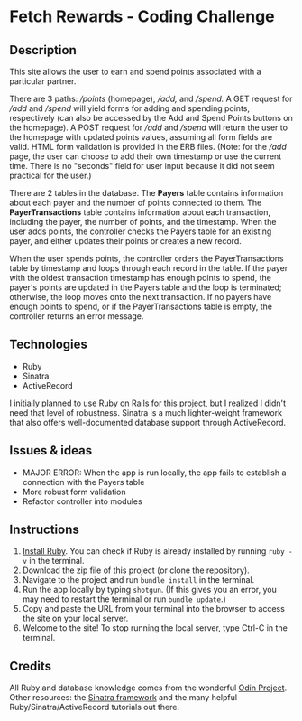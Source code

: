 # Fetch Rewards - Coding Challenge
## Description
This site allows the user to earn and spend points associated with a particular partner.

There are 3 paths: */points* (homepage), */add,* and */spend.* A GET request for */add* and */spend* will yield forms for adding and spending points, respectively (can also be accessed by the Add and Spend Points buttons on the homepage). A POST request for */add* and */spend* will return the user to the homepage with updated points values, assuming all form fields are valid. HTML form validation is provided in the ERB files. (Note: for the */add* page, the user can choose to add their own timestamp or use the current time. There is no "seconds" field for user input because it did not seem practical for the user.)

There are 2 tables in the database. The **Payers** table contains information about each payer and the number of points connected to them. The **PayerTransactions** table contains information about each transaction, including the payer, the number of points, and the timestamp. When the user adds points, the controller checks the Payers table for an existing payer, and either updates their points or creates a new record. 

When the user spends points, the controller orders the PayerTransactions table by timestamp and loops through each record in the table. If the payer with the oldest transaction timestamp has enough points to spend, the payer's points are updated in the Payers table and the loop is terminated; otherwise, the loop moves onto the next transaction. If no payers have enough points to spend, or if the PayerTransactions table is empty, the controller returns an error message.

## Technologies
* Ruby
* Sinatra
* ActiveRecord

I initially planned to use Ruby on Rails for this project, but I realized I didn't need that level of robustness. Sinatra is a much lighter-weight framework that also offers well-documented database support through ActiveRecord.

## Issues & ideas
* MAJOR ERROR: When the app is run locally, the app fails to establish a connection with the Payers table
* More robust form validation
* Refactor controller into modules

## Instructions
1. [Install Ruby](https://www.ruby-lang.org/en/documentation/installation/). You can check if Ruby is already installed by running `ruby -v` in the terminal.
2. Download the zip file of this project (or clone the repository).
3. Navigate to the project and run `bundle install` in the terminal.
4. Run the app locally by typing `shotgun`. (If this gives you an error, you may need to restart the terminal or run `bundle update`.)
5. Copy and paste the URL from your terminal into the browser to access the site on your local server.
6. Welcome to the site! To stop running the local server, type Ctrl-C in the terminal.

## Credits
All Ruby and database knowledge comes from the wonderful [Odin Project](https://www.theodinproject.com/). Other resources: the [Sinatra framework](http://sinatrarb.com/) and the many helpful Ruby/Sinatra/ActiveRecord tutorials out there.
